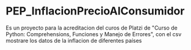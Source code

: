 # PEP_InflacionPrecioAlConsumidor
Es un proyecto para la acreditacion del curos de Platzi de "Curso de Python: Comprehensions, Funciones y Manejo de Errores", con el csv mostrare los datos de la inflacion de diferentes países
